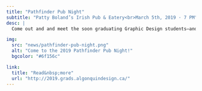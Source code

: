 ```yaml
---
title: "Pathfinder Pub Night"
subtitle: "Patty Boland’s Irish Pub & Eatery<br>March 5th, 2019 · 7 PM"
desc: |
  Come out and and meet the soon graduating Graphic Design students—and help raise money for their grad show.

img:
  src: "news/pathfinder-pub-night.png"
  alt: "Come to the 2019 Pathfinder Pub Night!"
  bgcolor: "#6f156c"

link:
  title: "Read&nbsp;more"
  url: "http://2019.grads.algonquindesign.ca/"
---
```

